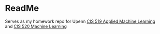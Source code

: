 # ReadMe

Serves as my homework repo for Upenn [CIS 519 Applied Machine Learning](https://www.seas.upenn.edu/~cis5190/spring2023/schedule.html) and [CIS 520 Machine Learning](https://machine-learning-upenn.github.io/calendar)